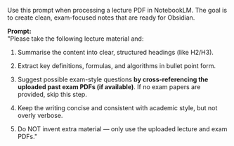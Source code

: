 Use this prompt when processing a lecture PDF in NotebookLM. The goal is to create clean, exam-focused notes that are ready for Obsidian.

**Prompt:**  
"Please take the following lecture material and:

1. Summarise the content into clear, structured headings (like H2/H3).
    
2. Extract key definitions, formulas, and algorithms in bullet point form.
    
3. Suggest possible exam-style questions **by cross-referencing the uploaded past exam PDFs (if available)**. If no exam papers are provided, skip this step.
    
4. Keep the writing concise and consistent with academic style, but not overly verbose.
    
5. Do NOT invent extra material — only use the uploaded lecture and exam PDFs."